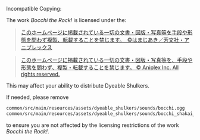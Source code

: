 Incompatible Copying:

The work *Bocchi the Rock!* is licensed under the:

> [このホームページに掲載されている一切の文書・図版・写真等を手段や形態を問わず複製、転載することを禁じます。　©はまじあき／芳文社・アニプレックス](https://bocchi.rocks/)

> [このホームページに掲載されている一切の文書・図版・写真等を、手段や形態を問わず、複製・転載することを禁じます。
© Aniplex Inc. All rights reserved.](https://www.aniplex.co.jp/help/site.html)

This may affect your ability to distribute Dyeable Shulkers.

If needed, please remove 
```bash
common/src/main/resources/assets/dyeable_shulkers/sounds/bocchi.ogg
common/src/main/resources/assets/dyeable_shulkers/sounds/bocchi_shakai_ga_kowai.ogg
```
to ensure you are not affected by the licensing restrictions of the work *Bocchi the Rock!*.
    